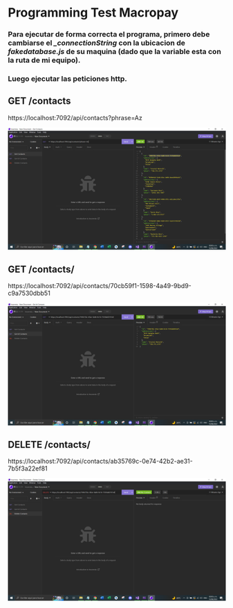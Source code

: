 # Programming Test Macropay

### Para ejecutar de forma correcta el programa, primero debe cambiarse el *_connectionString* con la ubicacion de *fakedatabase.js* de su maquina (dado que la variable esta con la ruta de mi equipo).

### Luego ejecutar las peticiones http.

## GET /contacts

https://localhost:7092/api/contacts?phrase=Az

<picture>
  <img alt="Ejemplo de Salida en Insomnia." src="ImagesReadme/InsomniaGetContacts.PNG">
</picture>

## GET /contacts/

https://localhost:7092/api/contacts/70cb59f1-1598-4a49-9bd9-c9a7530dbb51

<picture>
  <img alt="Ejemplo de Salida en Insomnia." src="ImagesReadme/InsomniaGetIdContacts.PNG">
</picture>

## DELETE /contacts/

https://localhost:7092/api/contacts/ab35769c-0e74-42b2-ae31-7b5f3a22ef81

<picture>
  <img alt="Ejemplo de Salida en Insomnia." src="ImagesReadme/InsomniaDeleteContact.PNG">
</picture>
